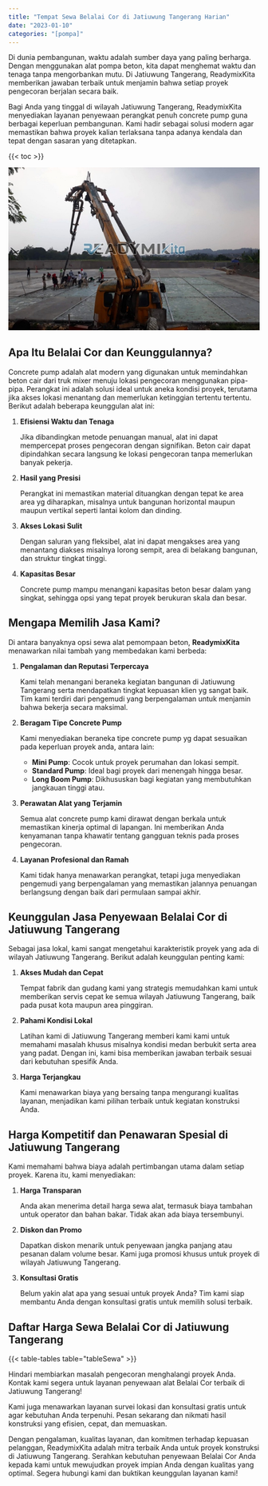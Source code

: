 ```yaml
---
title: "Tempat Sewa Belalai Cor di Jatiuwung Tangerang Harian"
date: "2023-01-10"
categories: "[pompa]"
---
```


Di dunia pembangunan, waktu adalah sumber daya yang paling berharga. Dengan menggunakan alat pompa beton, kita dapat menghemat waktu dan tenaga tanpa mengorbankan mutu. Di Jatiuwung Tangerang, ReadymixKita memberikan jawaban terbaik untuk menjamin bahwa setiap proyek pengecoran berjalan secara baik.

Bagi Anda yang tinggal di wilayah Jatiuwung Tangerang, ReadymixKita menyediakan layanan penyewaan perangkat penuh concrete pump guna berbagai keperluan pembangunan. Kami hadir sebagai solusi modern agar memastikan bahwa proyek kalian terlaksana tanpa adanya kendala dan tepat dengan sasaran yang ditetapkan.

{{< toc >}}

![Tempat Sewa Belalai Cor di Jatiuwung Tangerang Harian](/images/pompa/sewa-pompa-06.jpg)

## Apa Itu Belalai Cor dan Keunggulannya?

Concrete pump adalah alat modern yang digunakan untuk memindahkan beton cair dari truk mixer menuju lokasi pengecoran menggunakan pipa-pipa. Perangkat ini adalah solusi ideal untuk aneka kondisi proyek, terutama jika akses lokasi menantang dan memerlukan ketinggian tertentu tertentu. Berikut adalah beberapa keunggulan alat ini:

1. **Efisiensi Waktu dan Tenaga**

   Jika dibandingkan metode penuangan manual, alat ini dapat mempercepat proses pengecoran dengan signifikan. Beton cair dapat dipindahkan secara langsung ke lokasi pengecoran tanpa memerlukan banyak pekerja.

2. **Hasil yang Presisi**

   Perangkat ini memastikan material dituangkan dengan tepat ke area area yg diharapkan, misalnya untuk bangunan horizontal maupun maupun vertikal seperti lantai kolom dan dinding.

3. **Akses Lokasi Sulit**

   Dengan saluran yang fleksibel, alat ini dapat mengakses area yang menantang diakses misalnya lorong sempit, area di belakang bangunan, dan struktur tingkat tinggi.

4. **Kapasitas Besar**

   Concrete pump mampu menangani kapasitas beton besar dalam yang singkat, sehingga opsi yang tepat proyek berukuran skala dan besar.

## Mengapa Memilih Jasa Kami?

Di antara banyaknya opsi sewa alat pemompaan beton, **ReadymixKita** menawarkan nilai tambah yang membedakan kami berbeda:

1. **Pengalaman dan Reputasi Terpercaya**

   Kami telah menangani beraneka kegiatan bangunan di Jatiuwung Tangerang serta mendapatkan tingkat kepuasan klien yg sangat baik. Tim kami terdiri dari pengemudi yang berpengalaman untuk menjamin bahwa bekerja secara maksimal.

2. **Beragam Tipe Concrete Pump**

   Kami menyediakan beraneka tipe concrete pump yg dapat sesuaikan pada keperluan proyek anda, antara lain:
   - **Mini Pump**: Cocok untuk proyek perumahan dan lokasi sempit.
   - **Standard Pump**: Ideal bagi proyek dari menengah hingga besar.
   - **Long Boom Pump**: Dikhususkan bagi kegiatan yang membutuhkan jangkauan tinggi atau.

3. **Perawatan Alat yang Terjamin**

   Semua alat concrete pump kami dirawat dengan berkala untuk memastikan kinerja optimal di lapangan. Ini memberikan Anda kenyamanan tanpa khawatir tentang gangguan teknis pada proses pengecoran.

4. **Layanan Profesional dan Ramah**

   Kami tidak hanya menawarkan perangkat, tetapi juga menyediakan pengemudi yang berpengalaman yang memastikan jalannya penuangan berlangsung dengan baik dari permulaan sampai akhir.

## Keunggulan Jasa Penyewaan Belalai Cor di Jatiuwung Tangerang

Sebagai jasa lokal, kami sangat mengetahui karakteristik proyek yang ada di wilayah Jatiuwung Tangerang. Berikut adalah keunggulan penting kami:

1. **Akses Mudah dan Cepat**

   Tempat fabrik dan gudang kami yang strategis memudahkan kami untuk memberikan servis cepat ke semua wilayah Jatiuwung Tangerang, baik pada pusat kota maupun area pinggiran.

2. **Pahami Kondisi Lokal**

   Latihan kami di Jatiuwung Tangerang memberi kami kami untuk memahami masalah khusus misalnya kondisi medan berbukit serta area yang padat. Dengan ini, kami bisa memberikan jawaban terbaik sesuai dari kebutuhan spesifik Anda.

3. **Harga Terjangkau**

   Kami menawarkan biaya yang bersaing tanpa mengurangi kualitas layanan, menjadikan kami pilihan terbaik untuk kegiatan konstruksi Anda.

## Harga Kompetitif dan Penawaran Spesial di Jatiuwung Tangerang

Kami memahami bahwa biaya adalah pertimbangan utama dalam setiap proyek. Karena itu, kami menyediakan:

1. **Harga Transparan**

   Anda akan menerima detail harga sewa alat, termasuk biaya tambahan untuk operator dan bahan bakar. Tidak akan ada biaya tersembunyi.

2. **Diskon dan Promo**

   Dapatkan diskon menarik untuk penyewaan jangka panjang atau pesanan dalam volume besar. Kami juga promosi khusus untuk proyek di wilayah Jatiuwung Tangerang.

3. **Konsultasi Gratis**

   Belum yakin alat apa yang sesuai untuk proyek Anda? Tim kami siap membantu Anda dengan konsultasi gratis untuk memilih solusi terbaik.

## Daftar Harga Sewa Belalai Cor di Jatiuwung Tangerang

{{< table-tables table="tableSewa" >}}

Hindari membiarkan masalah pengecoran menghalangi proyek Anda. Kontak kami segera untuk layanan penyewaan alat Belalai Cor terbaik di Jatiuwung Tangerang!

Kami juga menawarkan layanan survei lokasi dan konsultasi gratis untuk agar kebutuhan Anda terpenuhi. Pesan sekarang dan nikmati hasil konstruksi yang efisien, cepat, dan memuaskan.

Dengan pengalaman, kualitas layanan, dan komitmen terhadap kepuasan pelanggan, ReadymixKita adalah mitra terbaik Anda untuk proyek konstruksi di Jatiuwung Tangerang. Serahkan kebutuhan penyewaan Belalai Cor Anda kepada kami untuk mewujudkan proyek impian Anda dengan kualitas yang optimal. Segera hubungi kami dan buktikan keunggulan layanan kami!